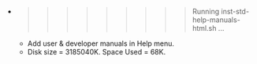 * >>>>>>>>> Running inst-std-help-manuals-html.sh ...
  * Add user & developer manuals in Help menu.
  * Disk size = 3185040K. Space Used = 68K.
